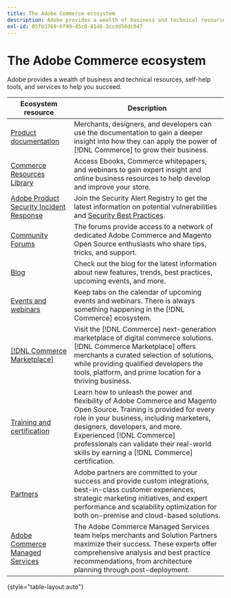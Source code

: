 ```yaml
---
title: The Adobe Commerce ecosystem
description: Adobe provides a wealth of business and technical resources, self-help tools, and services to help merchants succeed.
exl-id: 05fb3769-6f99-45c0-81d6-3ccdd50dc047
---
```

# The Adobe Commerce ecosystem

Adobe provides a wealth of business and technical resources, self-help tools, and services to help you succeed.

| Ecosystem resource | Description |
| ------------------ | ----------- |
|[Product documentation][1]|Merchants, designers, and developers can use the documentation to gain a deeper insight into how they can apply the power of [!DNL Commerce] to grow their business.|
|[Commerce Resources Library][3]|Access Ebooks, Commerce whitepapers, and webinars to gain expert insight and online business resources to help develop and improve your store.|
|[Adobe Product Security Incident Response][4]|Join the Security Alert Registry to get the latest information on potential vulnerabilities and [Security Best Practices][5].|
|[Community Forums][6]|The forums provide access to a network of dedicated Adobe Commerce and Magento Open Source enthusiasts who share tips, tricks, and support.|
|[Blog][7]|Check out the blog for the latest information about new features, trends, best practices, upcoming events, and more.|
|[Events and webinars][8]|Keep tabs on the calendar of upcoming events and webinars. There is always something happening in the [!DNL Commerce] ecosystem.|
|[[!DNL Commerce Marketplace]][9]|Visit the [!DNL Commerce] next-generation marketplace of digital commerce solutions. [!DNL Commerce Marketplace] offers merchants a curated selection of solutions, while providing qualified developers the tools, platform, and prime location for a thriving business.|
|[Training and certification][10]|Learn how to unleash the power and flexibility of Adobe Commerce and Magento Open Source. Training is provided for every role in your business, including marketers, designers, developers, and more. Experienced [!DNL Commerce] professionals can validate their real-world skills by earning a [!DNL Commerce] certification.|
|[Partners][12]|Adobe partners are committed to your success and provide custom integrations, best-in-class customer experiences, strategic marketing initiatives, and expert performance and scalability optimization for both on-premise and cloud-based solutions.|
|[Adobe Commerce Managed Services][13]|The Adobe Commerce Managed Services team helps merchants and Solution Partners maximize their success. These experts offer comprehensive analysis and best practice recommendations, from architecture planning through post-deployment.|

{style="table-layout:auto"}

[1]: https://experienceleague.adobe.com/docs/commerce.html
[3]: https://business.adobe.com/resources/main.html?Products+%26+Services=Commerce%252CCommerce%2520Cloud
[4]: https://helpx.adobe.com/security.html
[5]: https://www.adobe.com/content/dam/cc/en/security/pdfs/Adobe-Magento-Commerce-Best-Practices-Guide.pdf
[6]: https://community.magento.com/
[7]: https://business.adobe.com/blog/
[8]: https://www.adobe.com/events.html
[9]: https://marketplace.magento.com/
[10]: https://learning.adobe.com/catalog.html?solution=Adobe%20Commerce
[12]: https://business.adobe.com/products/magento/partners.html
[13]: https://business.adobe.com/products/magento/fully-managed-service.html
